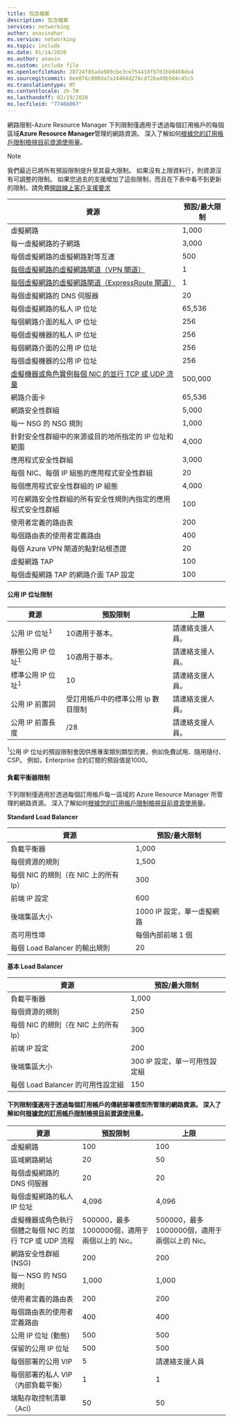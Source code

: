 ```yaml
---
title: 包含檔案
description: 包含檔案
services: networking
author: anavinahar
ms.service: networking
ms.topic: include
ms.date: 01/14/2020
ms.author: anavin
ms.custom: include file
ms.openlocfilehash: 28724f85ada989cbe3ce754418fb781bb0468de4
ms.sourcegitcommit: 6ee876c800da7a14464d276cd726a49b504c45c5
ms.translationtype: MT
ms.contentlocale: zh-TW
ms.lasthandoff: 02/19/2020
ms.locfileid: "77466067"
---
```

<a name="azure-resource-manager-virtual-networking-limits"></a>網路限制-Azure Resource Manager 下列限制僅適用于透過每個訂用帳戶的每個區域**Azure Resource Manager**管理的網路資源。 深入了解如何[根據您的訂用帳戶限制檢視目前資源使用量](../articles/networking/check-usage-against-limits.md)。

> [!NOTE]
> 我們最近已將所有預設限制提升至其最大限制。 如果沒有上限資料行，則資源沒有可調整的限制。 如果您過去的支援增加了這些限制，而且在下表中看不到更新的限制，請免費[開啟線上客戶支援要求](../articles/azure-resource-manager/templates/error-resource-quota.md)

| 資源 | 預設/最大限制 | 
| --- | --- |
| 虛擬網路 |1,000 |
| 每一虛擬網路的子網路 |3,000 |
| 每個虛擬網路的虛擬網路對等互連 |500 |
| [每個虛擬網路的虛擬網路閘道（VPN 閘道）](../articles/vpn-gateway/vpn-gateway-about-vpngateways.md#gwsku) |1 |
| [每個虛擬網路的虛擬網路閘道（ExpressRoute 閘道）](../articles/expressroute/expressroute-about-virtual-network-gateways.md#gwsku) |1 |
| 每個虛擬網路的 DNS 伺服器 |20 |
| 每個虛擬網路的私人 IP 位址 |65,536 |
| 每個網路介面的私人 IP 位址 |256 |
| 每個虛擬機器的私人 IP 位址 |256 |
| 每個網路介面的公用 IP 位址 |256 |
| 每個虛擬機器的公用 IP 位址 |256 |
| [虛擬機器或角色實例每個 NIC 的並行 TCP 或 UDP 流量](../articles/virtual-network/virtual-machine-network-throughput.md#flow-limits-and-recommendations) |500,000 |
| 網路介面卡 |65,536 |
| 網路安全性群組 |5,000 |
| 每一 NSG 的 NSG 規則 |1,000 |
| 針對安全性群組中的來源或目的地所指定的 IP 位址和範圍 |4,000 |
| 應用程式安全性群組 |3,000 |
| 每個 NIC、每個 IP 組態的應用程式安全性群組 |20 |
| 每個應用程式安全性群組的 IP 組態 |4,000 |
| 可在網路安全性群組的所有安全性規則內指定的應用程式安全性群組 |100 |
| 使用者定義的路由表 |200 |
| 每個路由表的使用者定義路由 |400 |
| 每個 Azure VPN 閘道的點對站根憑證 |20 |
| 虛擬網路 TAP |100 |
| 每個虛擬網路 TAP 的網路介面 TAP 設定 |100 |

#### <a name="publicip-address"></a>公用 IP 位址限制
| 資源 | 預設限制 | 上限 |
| --- | --- | --- |
| 公用 IP 位址<sup>1</sup> | 10適用于基本。 | 請連絡支援人員。 |
| 靜態公用 IP 位址<sup>1</sup> | 10適用于基本。 | 請連絡支援人員。 |
| 標準公用 IP 位址<sup>1</sup> | 10 | 請連絡支援人員。 |
| 公用 IP 前置詞 | 受訂用帳戶中的標準公用 Ip 數目限制 | 請連絡支援人員。 |
| 公用 IP 前置長度 | /28 | 請連絡支援人員。 |

<sup>1</sup>公用 IP 位址的預設限制會因供應專案類別類型而異，例如免費試用、隨用隨付、CSP。 例如，Enterprise 合約訂閱的預設值是1000。

#### <a name="load-balancer"></a>負載平衡器限制
下列限制僅適用於透過每個訂用帳戶每一區域的 Azure Resource Manager 所管理的網路資源。 深入了解如何[根據您的訂用帳戶限制檢視目前資源使用量](../articles/networking/check-usage-against-limits.md)。

**Standard Load Balancer**

| 資源                                | 預設/最大限制         |
|-----------------------------------------|-------------------------------|
| 負載平衡器                          | 1,000                         |
| 每個資源的規則                      | 1,500                         |
| 每個 NIC 的規則（在 NIC 上的所有 Ip） | 300                           |
| 前端 IP 設定              | 600                           |
| 後端集區大小                       | 1000 IP 設定，單一虛擬網路 |
| 高可用性埠                 | 每個內部前端 1 個       |
| 每個 Load Balancer 的輸出規則         | 20                            |


**基本 Load Balancer**

| 資源                                | 預設/最大限制        |
|-----------------------------------------|------------------------------|
| 負載平衡器                          | 1,000                        |
| 每個資源的規則                      | 250                          |
| 每個 NIC 的規則（在 NIC 上的所有 Ip） | 300                          |
| 前端 IP 設定              | 200                          |
| 後端集區大小                       | 300 IP 設定，單一可用性設定組 |
| 每個 Load Balancer 的可用性設定組     | 150                          |

#### <a name="virtual-networking-limits-classic"></a>下列限制僅適用于透過每個訂用帳戶的**傳統**部署模型所管理的網路資源。 深入了解如何[根據您的訂用帳戶限制檢視目前資源使用量](../articles/networking/check-usage-against-limits.md)。

| 資源 | 預設限制 | 上限 |
| --- | --- | --- |
| 虛擬網路 |100 |100 |
| 區域網路網站 |20 |50 |
| 每個虛擬網路的 DNS 伺服器 |20 |20 |
| 每個虛擬網路的私人 IP 位址 |4,096 |4,096 |
| 虛擬機器或角色執行個體之每個 NIC 的並行 TCP 或 UDP 流程 |500000，最多1000000個，適用于兩個以上的 Nic。 |500000，最多1000000個，適用于兩個以上的 Nic。 |
| 網路安全性群組 (NSG) |200 |200 |
| 每一 NSG 的 NSG 規則 |1,000 |1,000 |
| 使用者定義的路由表 |200 |200 |
| 每個路由表的使用者定義路由 |400 |400 |
| 公用 IP 位址 (動態) |500 |500 |
| 保留的公用 IP 位址 |500 |500 |
| 每個部署的公用 VIP |5 |請連絡支援人員 |
| 每個部署的私人 VIP （內部負載平衡） |1 |1 |
| 端點存取控制清單（Acl） |50 |50 |
